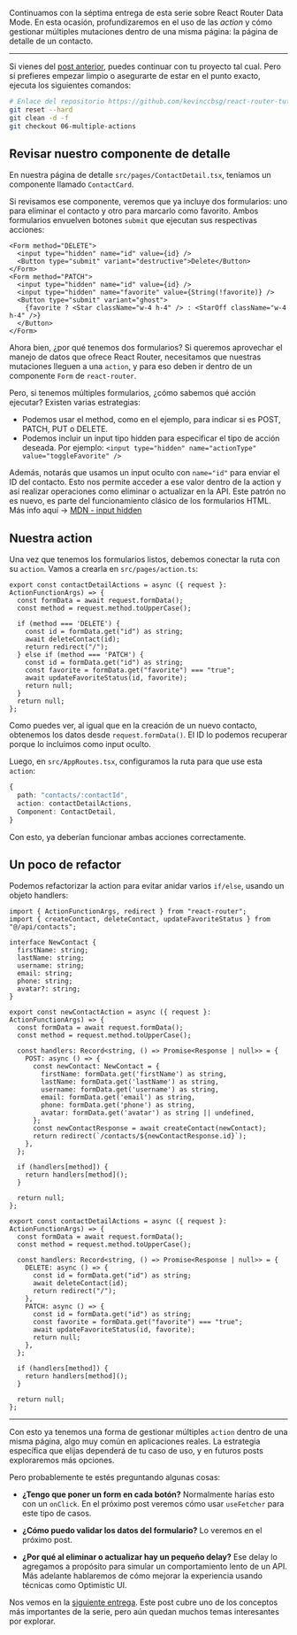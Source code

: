 Continuamos con la séptima entrega de esta serie sobre React Router Data Mode. En esta ocasión, profundizaremos en el uso de las _action_ y cómo gestionar múltiples mutaciones dentro de una misma página: la página de detalle de un contacto.

---

Si vienes del [post anterior](https://dev.to/kevinccbsg/react-router-data-mode-parte-6-actions-formularios-y-mutaciones-5354), puedes continuar con tu proyecto tal cual. Pero si prefieres empezar limpio o asegurarte de estar en el punto exacto, ejecuta los siguientes comandos:

```bash
# Enlace del repositorio https://github.com/kevinccbsg/react-router-tutorial-devto
git reset --hard
git clean -d -f
git checkout 06-multiple-actions
```

## Revisar nuestro componente de detalle

En nuestra página de detalle `src/pages/ContactDetail.tsx`, teníamos un componente llamado `ContactCard`.

Si revisamos ese componente, veremos que ya incluye dos formularios: uno para eliminar el contacto y otro para marcarlo como favorito. Ambos formularios envuelven botones `submit` que ejecutan sus respectivas acciones:

```tsx
<Form method="DELETE">
  <input type="hidden" name="id" value={id} />
  <Button type="submit" variant="destructive">Delete</Button>
</Form>
<Form method="PATCH">
  <input type="hidden" name="id" value={id} />
  <input type="hidden" name="favorite" value={String(!favorite)} />
  <Button type="submit" variant="ghost">
    {favorite ? <Star className="w-4 h-4" /> : <StarOff className="w-4 h-4" />}
  </Button>
</Form>
```

Ahora bien, ¿por qué tenemos dos formularios?
Si queremos aprovechar el manejo de datos que ofrece React Router, necesitamos que nuestras mutaciones lleguen a una `action`, y para eso deben ir dentro de un componente `Form` de `react-router`.

Pero, si tenemos múltiples formularios, ¿cómo sabemos qué acción ejecutar? Existen varias estrategias:

- Podemos usar el method, como en el ejemplo, para indicar si es POST, PATCH, PUT o DELETE.
- Podemos incluir un input tipo hidden para especificar el tipo de acción deseada. Por ejemplo: `<input type="hidden" name="actionType" value="toggleFavorite" />`

Además, notarás que usamos un input oculto con `name="id"` para enviar el ID del contacto. Esto nos permite acceder a ese valor dentro de la action y así realizar operaciones como eliminar o actualizar en la API.
Este patrón no es nuevo, es parte del funcionamiento clásico de los formularios HTML. Más info aquí → [MDN - input hidden](https://developer.mozilla.org/en-US/docs/Web/HTML/Reference/Elements/input/hidden)

## Nuestra action

Una vez que tenemos los formularios listos, debemos conectar la ruta con su `action`. Vamos a crearla en `src/pages/action.ts`:

```tsx
export const contactDetailActions = async ({ request }: ActionFunctionArgs) => {
  const formData = await request.formData();
  const method = request.method.toUpperCase();

  if (method === 'DELETE') {
    const id = formData.get("id") as string;
    await deleteContact(id);
    return redirect("/");
  } else if (method === 'PATCH') {
    const id = formData.get("id") as string;
    const favorite = formData.get("favorite") === "true";
    await updateFavoriteStatus(id, favorite);
    return null;
  }
  return null;
};
```

Como puedes ver, al igual que en la creación de un nuevo contacto, obtenemos los datos desde `request.formData()`.
El ID lo podemos recuperar porque lo incluimos como input oculto.

Luego, en `src/AppRoutes.tsx`, configuramos la ruta para que use esta `action`:

```ts
{
  path: "contacts/:contactId",
  action: contactDetailActions,
  Component: ContactDetail,
}
```

Con esto, ya deberían funcionar ambas acciones correctamente.

## Un poco de refactor

Podemos refactorizar la action para evitar anidar varios `if/else`, usando un objeto handlers:

```tsx
import { ActionFunctionArgs, redirect } from "react-router";
import { createContact, deleteContact, updateFavoriteStatus } from "@/api/contacts";

interface NewContact {
  firstName: string;
  lastName: string;
  username: string;
  email: string;
  phone: string;
  avatar?: string;
}

export const newContactAction = async ({ request }: ActionFunctionArgs) => {
  const formData = await request.formData();
  const method = request.method.toUpperCase();

  const handlers: Record<string, () => Promise<Response | null>> = {
    POST: async () => {
      const newContact: NewContact = {
        firstName: formData.get('firstName') as string,
        lastName: formData.get('lastName') as string,
        username: formData.get('username') as string,
        email: formData.get('email') as string,
        phone: formData.get('phone') as string,
        avatar: formData.get('avatar') as string || undefined,
      };
      const newContactResponse = await createContact(newContact);
      return redirect(`/contacts/${newContactResponse.id}`);
    },
  };

  if (handlers[method]) {
    return handlers[method]();
  }

  return null;
};

export const contactDetailActions = async ({ request }: ActionFunctionArgs) => {
  const formData = await request.formData();
  const method = request.method.toUpperCase();

  const handlers: Record<string, () => Promise<Response | null>> = {
    DELETE: async () => {
      const id = formData.get("id") as string;
      await deleteContact(id);
      return redirect("/");
    },
    PATCH: async () => {
      const id = formData.get("id") as string;
      const favorite = formData.get("favorite") === "true";
      await updateFavoriteStatus(id, favorite);
      return null;
    },
  };

  if (handlers[method]) {
    return handlers[method]();
  }

  return null;
};
```

---

Con esto ya tenemos una forma de gestionar múltiples `action` dentro de una misma página, algo muy común en aplicaciones reales. La estrategia específica que elijas dependerá de tu caso de uso, y en futuros posts exploraremos más opciones.

Pero probablemente te estés preguntando algunas cosas:

- **¿Tengo que poner un form en cada botón?**
Normalmente harías esto con un `onClick`. En el próximo post veremos cómo usar `useFetcher` para este tipo de casos.

- **¿Cómo puedo validar los datos del formulario?**
Lo veremos en el próximo post.

- **¿Por qué al eliminar o actualizar hay un pequeño delay?**
Ese delay lo agregamos a propósito para simular un comportamiento lento de un API. Más adelante hablaremos de cómo mejorar la experiencia usando técnicas como Optimistic UI.

Nos vemos en la [siguiente entrega](https://dev.to/kevinccbsg/react-router-data-mode-parte-8-validaciones-usefetcher-y-react-hook-form-4e5p). Este post cubre uno de los conceptos más importantes de la serie, pero aún quedan muchos temas interesantes por explorar.
